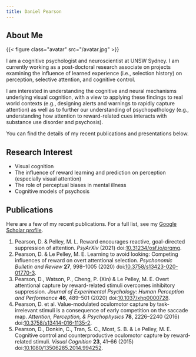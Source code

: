 ```yaml
---
title: Daniel Pearson
---
```


## About Me

{{< figure class="avatar" src="/avatar.jpg" >}}

I am a cognitive psychologist and neuroscientist at UNSW Sydney. I am currently working as a post-doctoral research associate on projects examining the influence of learned experience (i.e., selection history) on perception, selective attention, and cognitive control.

I am interested in understanding the cognitive and neural mechanisms underlying visual cognition, with a view to applying these findings to real world contexts (e.g., designing alerts and warnings to rapidly capture attention) as well as to further our understanding of psychopathology (e.g., understanding how attention to reward-related cues interacts with substance use disorder and psychosis).

You can find the details of my recent publications and presentations below.

## Research Interest

- Visual cognition
- The influence of reward learning and prediction on perception (especially visual attention)
- The role of perceptual biases in mental illness
- Cognitive models of psychosis

## Publications

Here are a few of my recent publications. For a full list, see my [Google Scholar profile](https://scholar.google.com/citations?user=CxlKCBUAAAAJ&hl=en).

1. Pearson, D. & Pelley, M. L. Reward encourages reactive, goal-directed suppression of attention. *PsyArXiv* (2021) doi:[10.31234/osf.io/prqmg](https://doi.org/10.31234/osf.io/prqmg).
2. Pearson, D. & Le Pelley, M. E. Learning to avoid looking: Competing influences of reward on overt attentional selection. *Psychonomic Bulletin and Review* **27**, 998–1005 (2020) doi:[10.3758/s13423-020-01770-3](https://doi.org/10.3758/s13423-020-01770-3).
3. Pearson, D., Watson, P., Cheng, P. (Xin) & Le Pelley, M. E. Overt attentional capture by reward-related stimuli overcomes inhibitory suppression. *Journal of Experimental Psychology: Human Perception and Performance* **46**, 489–501 (2020) doi:[10.1037/xhp0000728](https://doi.org/10.1037/xhp0000728).
4. Pearson, D. et al. Value-modulated oculomotor capture by task-irrelevant stimuli is a consequence of early competition on the saccade map. *Attention, Perception, & Psychophysics* **78**, 2226–2240 (2016) doi:[10.3758/s13414-016-1135-2](https://doi.org/10.3758/s13414-016-1135-2).
5. Pearson, D., Donkin, C., Tran, S. C., Most, S. B. & Le Pelley, M. E. Cognitive control and counterproductive oculomotor capture by reward-related stimuli. *Visual Cognition* **23**, 41–66 (2015) doi:[10.1080/13506285.2014.994252](https://doi.org/10.1080/13506285.2014.994252).



